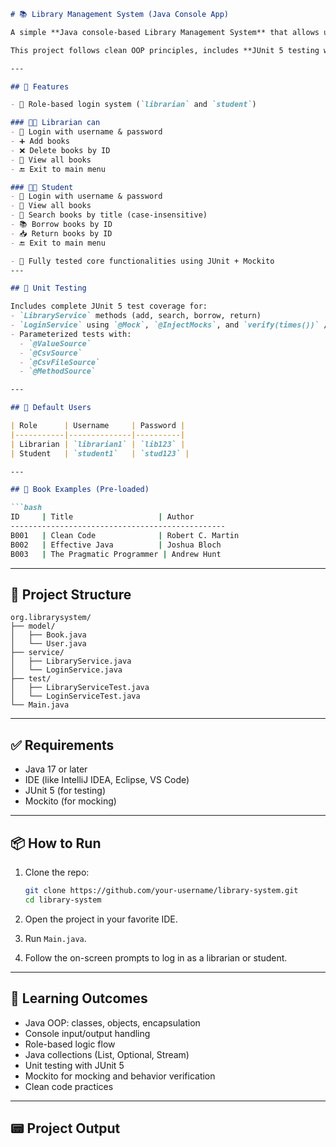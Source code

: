 

````markdown
# 📚 Library Management System (Java Console App)

A simple **Java console-based Library Management System** that allows users to log in as either a **librarian** or **student**. Librarians can manage books, and students can view, search, borrow, and return books.

This project follows clean OOP principles, includes **JUnit 5 testing with Mockito**, and demonstrates separation of concerns using packages like `model`, `service`, and `test`.

---

## 🚀 Features

- 🔐 Role-based login system (`librarian` and `student`)

### 👨‍🏫 Librarian can
- 🔐 Login with username & password
- ➕ Add books
- ❌ Delete books by ID
- 📖 View all books
- 🔚 Exit to main menu

### 👩‍🎓 Student
- 🔐 Login with username & password
- 📖 View all books
- 🔎 Search books by title (case-insensitive)
- 📚 Borrow books by ID
- 📥 Return books by ID
- 🔚 Exit to main menu

- 🧪 Fully tested core functionalities using JUnit + Mockito
---

## 🧪 Unit Testing

Includes complete JUnit 5 test coverage for:
- `LibraryService` methods (add, search, borrow, return)
- `LoginService` using `@Mock`, `@InjectMocks`, and `verify(times())` / `verify(never())` from **Mockito**
- Parameterized tests with:
  - `@ValueSource`
  - `@CsvSource`
  - `@CsvFileSource`
  - `@MethodSource`

---

## 👤 Default Users

| Role      | Username     | Password |
|-----------|--------------|----------|
| Librarian | `librarian1` | `lib123` |
| Student   | `student1`   | `stud123` |

---

## 🧾 Book Examples (Pre-loaded)

```bash
ID     | Title                   | Author
------------------------------------------------
B001   | Clean Code              | Robert C. Martin
B002   | Effective Java          | Joshua Bloch
B003   | The Pragmatic Programmer | Andrew Hunt
````

---

## 📂 Project Structure

```
org.librarysystem/
├── model/
│   ├── Book.java
│   └── User.java
├── service/
│   ├── LibraryService.java
│   └── LoginService.java
├── test/
│   ├── LibraryServiceTest.java
│   └── LoginServiceTest.java
└── Main.java
```

---

## ✅ Requirements

* Java 17 or later
* IDE (like IntelliJ IDEA, Eclipse, VS Code)
* JUnit 5 (for testing)
* Mockito (for mocking)

---

## 📦 How to Run

1. Clone the repo:

   ```bash
   git clone https://github.com/your-username/library-system.git
   cd library-system
   ```

2. Open the project in your favorite IDE.

3. Run `Main.java`.

4. Follow the on-screen prompts to log in as a librarian or student.

---

## 🧠 Learning Outcomes

* Java OOP: classes, objects, encapsulation
* Console input/output handling
* Role-based logic flow
* Java collections (List, Optional, Stream)
* Unit testing with JUnit 5
* Mockito for mocking and behavior verification
* Clean code practices

---

## 📟 Project Output

